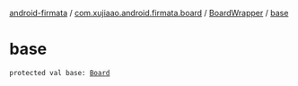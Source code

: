 [android-firmata](../../index.md) / [com.xujiaao.android.firmata.board](../index.md) / [BoardWrapper](index.md) / [base](./base.md)

# base

`protected val base: `[`Board`](../-board/index.md)